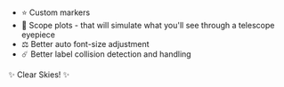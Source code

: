 
<!-- Here are some planned features coming soon to Starplot: -->

- ⭐ Custom markers
- 🔭 Scope plots - that will simulate what you'll see through a telescope eyepiece
- ⚖️ Better auto font-size adjustment
- ☄️ Better label collision detection and handling

✨ Clear Skies! ✨
